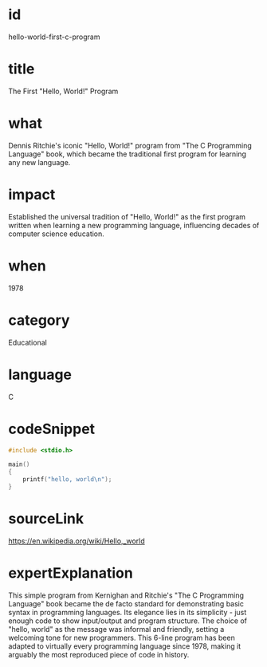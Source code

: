 # id
hello-world-first-c-program

# title
The First "Hello, World!" Program

# what
Dennis Ritchie's iconic "Hello, World!" program from "The C Programming Language" book, which became the traditional first program for learning any new language.

# impact
Established the universal tradition of "Hello, World!" as the first program written when learning a new programming language, influencing decades of computer science education.

# when
1978

# category
Educational

# language
C

# codeSnippet
```c
#include <stdio.h>

main()
{
    printf("hello, world\n");
}
```

# sourceLink
https://en.wikipedia.org/wiki/Hello,_world

# expertExplanation
This simple program from Kernighan and Ritchie's "The C Programming Language" book became the de facto standard for demonstrating basic syntax in programming languages. Its elegance lies in its simplicity - just enough code to show input/output and program structure. The choice of "hello, world" as the message was informal and friendly, setting a welcoming tone for new programmers. This 6-line program has been adapted to virtually every programming language since 1978, making it arguably the most reproduced piece of code in history.

